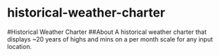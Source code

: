 # historical-weather-charter
#Historical Weather Charter
##About
A historical weather charter that displays ~20 years of highs and mins on a per month scale for any input location.
